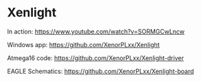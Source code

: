 # Xenlight
In action: https://www.youtube.com/watch?v=SORMGCwLncw

Windows app: https://github.com/XenorPLxx/Xenlight

Atmega16 code: https://github.com/XenorPLxx/Xenlight-driver

EAGLE Schematics: https://github.com/XenorPLxx/Xenlight-board
